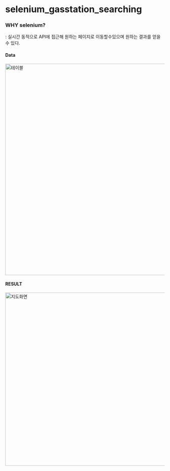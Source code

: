 # selenium_gasstation_searching
### WHY selenium?
: 실시간 동적으로 API에 접근해 원하는 페이지로 이동할수있으며 원하는 결과를 얻을 수 있다.<br>
#### Data<br>
<img width="668" alt="테이블" src="https://user-images.githubusercontent.com/108845232/183910645-0c4258f8-87c1-4e24-b3a1-9f72b1033fa4.png">

<br>

#### RESULT<br>
<img width="547" alt="지도화면" src="https://user-images.githubusercontent.com/108845232/183910568-b7ed68b0-eaa3-4ee1-b53c-89b9fe51a7fb.png">
